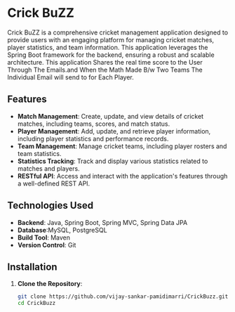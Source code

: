 # Crick BuZZ

Crick BuZZ is a comprehensive cricket management application designed to provide users with an engaging platform for managing cricket matches, player statistics, and team information. This application leverages the Spring Boot framework for the backend, ensuring a robust and scalable architecture.
This application Shares the real time score to the User Through The Emails.and When the Math Made B/w Two Teams The Individual Email will send to for  Each Player.

## Features

- **Match Management**: Create, update, and view details of cricket matches, including teams, scores, and match status.
- **Player Management**: Add, update, and retrieve player information, including player statistics and performance records.
- **Team Management**: Manage cricket teams, including player rosters and team statistics.
- **Statistics Tracking**: Track and display various statistics related to matches and players.
- **RESTful API**: Access and interact with the application's features through a well-defined REST API.

## Technologies Used 

- **Backend**: Java, Spring Boot, Spring MVC, Spring Data JPA
- **Database**:MySQL, PostgreSQL
- **Build Tool**: Maven
- **Version Control**: Git

## Installation

1. **Clone the Repository**:
   ```bash
   git clone https://github.com/vijay-sankar-pamidimarri/CrickBuzz.git
   cd CrickBuzz
